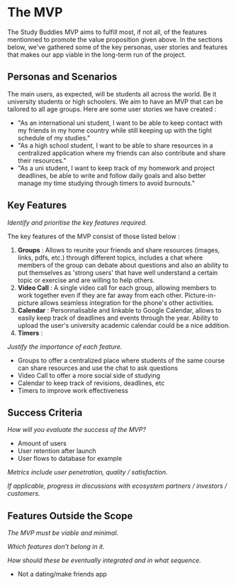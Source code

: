 # The MVP

The Study Buddies MVP aims to fulfill most, if not all, of the features mentionned to promote the value proposition given above. In the sections below, we've gathered some of the key personas, user stories and features that makes our app viable in the long-term run of the project. 

## Personas and Scenarios

The main users, as expected, will be students all across the world. Be it university students or high schoolers. We aim to have an MVP that can be tailored to all age groups. Here are some user stories we have created :

- "As an international uni student, I want to be able to keep contact with my friends in my home country while still keeping up with the tight schedule of my studies."
- "As a high school student, I want to be able to share resources in a centralized application where my friends can also contribute and share their resources."
- "As a uni student, I want to keep track of my homework and project deadlines, be able to write and follow daily goals and also better manage my time studying through timers to avoid burnouts."

## Key Features

*Identify and prioritise the key features required.*

The key features of the MVP consist of those listed below : 

1. **Groups** : Allows to reunite your friends and share resources (images, links, pdfs, etc.) through different topics, includes a chat where members of the group can debate about questions and also an ability to put themselves as 'strong users' that have well understand a certain topic or exercise and are willing to help others.
2. **Video Call** : A single video call for each group, allowing members to work together even if they are far away from each other. Picture-in-picture allows seamless integration for the phone's other activities. 
3. **Calendar** : Personnalisable and linkable to Google Calendar, allows to easily keep track of deadlines and events through the year. Ability to upload the user's university academic calendar could be a nice addition.
4. **Timers** : 

*Justify the importance of each feature.*

- Groups to offer a centralized place where students of the same course can share resources and use the chat to ask questions
- Video Call to offer a more social side of studying
- Calendar to keep track of revisions, deadlines, etc
- Timers to improve work effectiveness

## Success Criteria

*How will you evaluate the success of the MVP?*

- Amount of users
- User retention after launch
- User flows to database for example

*Metrics include user penetration, quality / satisfaction.*

*If applicable, progress in discussions with ecosystem partners / investors / customers.*

## Features Outside the Scope

*The MVP must be viable and minimal.*

*Which features don’t belong in it.*

*How should these be eventually integrated and in what sequence.*

- Not a dating/make friends app
